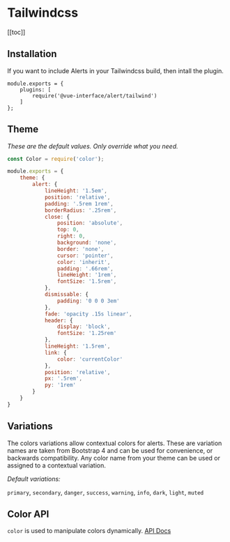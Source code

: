 # Tailwindcss

[[toc]]

## Installation

If you want to include Alerts in your Tailwindcss build, then intall the plugin.

    module.exports = {
        plugins: [
            require('@vue-interface/alert/tailwind')
        ]
    };

## Theme

*These are the default values. Only override what you need.*

``` js
const Color = require('color');

module.exports = {
    theme: {
        alert: {
            lineHeight: '1.5em',
            position: 'relative',
            padding: '.5rem 1rem',
            borderRadius: '.25rem',
            close: {
                position: 'absolute',
                top: 0,
                right: 0,
                background: 'none',
                border: 'none',
                cursor: 'pointer',
                color: 'inherit',
                padding: '.66rem',
                lineHeight: '1rem',
                fontSize: '1.5rem',
            },
            dismissable: {
                padding: '0 0 0 3em'
            },
            fade: 'opacity .15s linear',
            header: {
                display: 'block',
                fontSize: '1.25rem'
            },
            lineHeight: '1.5rem',
            link: {
                color: 'currentColor'
            },
            position: 'relative',
            px: '.5rem',
            py: '1rem'
        }
    }
}
```

## Variations

The colors variations allow contextual colors for alerts. These are variation
names are taken from Bootstrap 4 and can be used for convenience, or
backwards compatibility. Any color name from your theme can be used or assigned
to a contextual variation.

*Default variations:*

`primary`, `secondary`, `danger`, `success`, `warning`, `info`, `dark`,
`light`, `muted`


## Color API

`color` is used to manipulate colors dynamically. [API Docs](https://github.com/Qix-/color#readme)
